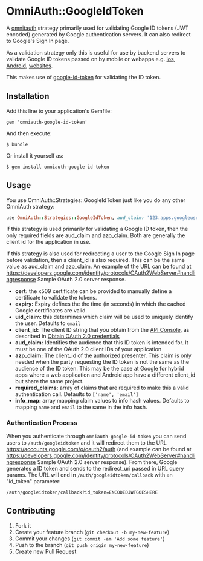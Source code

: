 # OmniAuth::GoogleIdToken

A [omnitauth](https://github.com/omniauth/omniauth) strategy primarily used for validating Google ID tokens
(JWT encoded) generated by Google authentication servers. It can also redirect to Google's Sign In page.

As a validation strategy only this is useful for use by backend servers to validate Google ID tokens passed
on by mobile or webapps e.g. [ios](https://developers.google.com/identity/sign-in/ios/backend-auth),
[Android](https://developers.google.com/identity/sign-in/android/backend-auth),
[websites](https://developers.google.com/identity/sign-in/web/backend-auth).

This makes use of [google-id-token](https://github.com/google/google-id-token) for validating the ID token.

## Installation

Add this line to your application's Gemfile:

    gem 'omniauth-google-id-token'

And then execute:

    $ bundle

Or install it yourself as:

    $ gem install omniauth-google-id-token

## Usage

You use OmniAuth::Strategies::GoogleIdToken just like you do any other OmniAuth strategy:

```ruby
use OmniAuth::Strategies::GoogleIdToken, aud_claim: '123.apps.googleusercontent.com', azp_claim: '123.apps.googleusercontent.com'
```

If this strategy is used primarily for validating a Google ID token, then the only required fields are
aud_claim and azp_claim. Both are generally the client id for the application in use.

If this strategy is also used for redirecting a user to the Google Sign In page before validation,
then a client_id is also required. This can be the same value as aud_claim and azp_claim. An example of
the URL can be found at https://developers.google.com/identity/protocols/OAuth2WebServer#handlingresponse
Sample OAuth 2.0 server response.

* **cert:** the x509 certificate can be provided to manually define a certificate to validate the tokens.
* **expiry:** Expiry defines the the time (in seconds) in which the cached Google certificates are valid.
* **uid_claim:** this determines which claim will be used to uniquely identify the user. Defaults
  to `email`
* **client_id:** The client ID string that you obtain from the [API Console](https://console.developers.google.com/),
  as described in [Obtain OAuth 2.0 credentials](https://developers.google.com/identity/protocols/OpenIDConnect#getcredentials)
* **aud_claim:** Identifies the audience that this ID token is intended for. It must be one of the OAuth 2.0 client
  IDs of your application
* **azp_claim:** The client_id of the authorized presenter. This claim is only needed when the party requesting the
  ID token is not the same as the audience of the ID token. This may be the case at Google for hybrid apps where a
  web application and Android app have a different client_id but share the same project.
* **required_claims:** array of claims that are required to make this a valid authentication call.
  Defaults to `['name', 'email']`
* **info_map:** array mapping claim values to info hash values. Defaults to mapping `name` and `email`
  to the same in the info hash.

### Authentication Process

When you authenticate through `omniauth-google-id-token` you can send users to `/auth/googleidtoken`
and it will redirect them to the URL https://accounts.google.com/o/oauth2/auth (and example can be
found at https://developers.google.com/identity/protocols/OAuth2WebServer#handlingresponse
Sample OAuth 2.0 server response). From there, Google generates a ID token and sends to the
redirect_uri passed in URL query params. The URL will end in `/auth/googleidtoken/callback` with
an "id_token" parameter:

    /auth/googleidtoken/callback?id_token=ENCODEDJWTGOESHERE

## Contributing

1. Fork it
2. Create your feature branch (`git checkout -b my-new-feature`)
3. Commit your changes (`git commit -am 'Add some feature'`)
4. Push to the branch (`git push origin my-new-feature`)
5. Create new Pull Request
